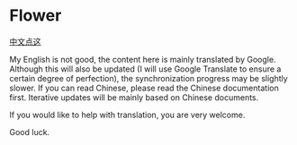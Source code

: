 # Flower

[中文点这](https://github.com/Misaka15535/flower/blob/master/README_zh_cn.md)

My English is not good, the content here is mainly translated by Google.
Although this will also be updated (I will use Google Translate to ensure a certain degree of perfection), the synchronization progress may be slightly slower.
If you can read Chinese, please read the Chinese documentation first.
Iterative updates will be mainly based on Chinese documents.

If you would like to help with translation, you are very welcome.

Good luck.